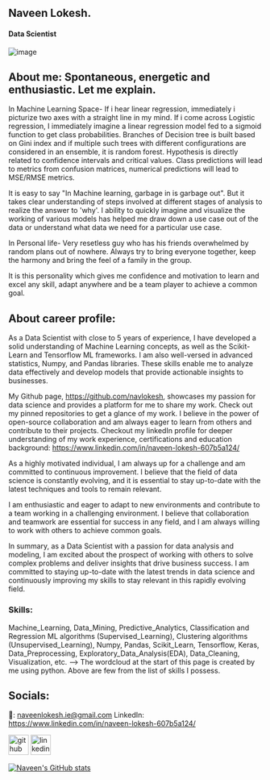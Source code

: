## Naveen Lokesh.
#### Data Scientist

![image](https://user-images.githubusercontent.com/33120664/222905640-46cd6cef-57d0-41bb-8a16-eae04f17264d.png)


## About me: Spontaneous, energetic and enthusiastic. Let me explain.

In Machine Learning Space-
If i hear linear regression, immediately i picturize two axes with a straight line in my mind.
If i come across Logistic regression, I immediately imagine a linear regression model fed to a sigmoid function to get class probabilities.
Branches of Decision tree is built based on Gini index and if multiple such trees with different configurations are considered in an ensemble, it is random forest.
Hypothesis is directly related to confidence intervals and critical values. 
Class predictions will lead to metrics from confusion matrices, numerical predictions will lead to MSE/RMSE metrics.

It is easy to say "In Machine learning, garbage in is garbage out". But it takes clear understanding of steps involved at different stages of analysis to realize the answer to 'why'.
I ability to quickly imagine and visualize the working of various models has helped me draw down a use case out of the data or understand what data we need for a particular use case.

In Personal life-
Very resetless guy who has his friends overwhelmed by random plans out of nowhere. Always try to bring everyone together, keep the harmony and bring the feel of a family in the group.

It is this personality which gives me confidence and motivation to learn and excel any skill, adapt anywhere and be a team player to achieve a common goal.

## About career profile:

As a Data Scientist with close to 5 years of experience, I have developed a solid understanding of Machine Learning concepts, as well as the Scikit-Learn and Tensorflow ML frameworks. I am also well-versed in advanced statistics, Numpy, and Pandas libraries. These skills enable me to analyze data effectively and develop models that provide actionable insights to businesses.

My Github page, https://github.com/navlokesh, showcases my passion for data science and provides a platform for me to share my work. Check out my pinned repositories to get a glance of my work.
I believe in the power of open-source collaboration and am always eager to learn from others and contribute to their projects.
Checkout my linkedIn profile for deeper understanding of my work experience, certifications and education background:
https://www.linkedin.com/in/naveen-lokesh-607b5a124/

As a highly motivated individual, I am always up for a challenge and am committed to continuous improvement. I believe that the field of data science is constantly evolving, and it is essential to stay up-to-date with the latest techniques and tools to remain relevant.

I am enthusiastic and eager to adapt to new environments and contribute to a team working in a challenging environment. I believe that collaboration and teamwork are essential for success in any field, and I am always willing to work with others to achieve common goals.

In summary, as a Data Scientist with a passion for data analysis and modeling, I am excited about the prospect of working with others to solve complex problems and deliver insights that drive business success. I am committed to staying up-to-date with the latest trends in data science and continuously improving my skills to stay relevant in this rapidly evolving field.

### Skills:
Machine_Learning, Data_Mining, Predictive_Analytics, Classification and Regression ML algorithms (Supervised_Learning), Clustering algorithms (Unsupervised_Learning), Numpy, Pandas, Scikit_Learn, Tensorflow, Keras, Data_Preprocessing, Exploratory_Data_Analysis(EDA), Data_Cleaning, Visualization, etc.
--> The wordcloud at the start of this page is created by me using python. Above are few from the list of skills I possess.

## Socials:
📧: naveenlokesh.ie@gmail.com 
LinkedIn: https://www.linkedin.com/in/naveen-lokesh-607b5a124/

[<img src='https://cdn.jsdelivr.net/npm/simple-icons@3.0.1/icons/github.svg' alt='github' height='40'>](https://github.com/https://github.com/navlokesh)  [<img src='https://cdn.jsdelivr.net/npm/simple-icons@3.0.1/icons/linkedin.svg' alt='linkedin' height='40'>](https://www.linkedin.com/in/https://www.linkedin.com/in/naveen-lokesh-607b5a124//)  

[![Naveen's GitHub stats](https://github-readme-stats.vercel.app/api?username=navlokesh)](https://github.com/anuraghazra/github-readme-stats)
